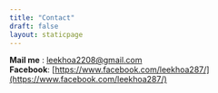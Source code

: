 ```yaml
---
title: "Contact"
draft: false
layout: staticpage
---
```


**Mail me** : leekhoa2208@gmail.com  
**Facebook**: [https://www.facebook.com/leekhoa287/](https://www.facebook.com/leekhoa287/)

